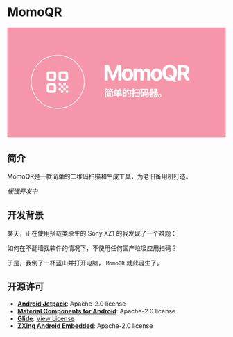 # MomoQR

<img src="./image/banner.png" alt="BANNER" width="512" />

## 简介

MomoQR是一款简单的二维码扫描和生成工具，为老旧备用机打造。

*缓慢开发中*

## 开发背景

某天，正在使用搭载类原生的 Sony XZ1 的我发现了一个难题：

如何在不翻墙找软件的情况下，不使用任何国产垃圾应用扫码？

于是，我倒了一杯蓝山并打开电脑， `MomoQR` 就此诞生了。

## 开源许可

- **[Android Jetpack](https://github.com/androidx/androidx)**: Apache-2.0 license
- **[Material Components for Android](https://github.com/material-components/material-components-android)**: Apache-2.0 license
- **[Glide](https://github.com/bumptech/glide)**: [View License](https://github.com/bumptech/glide/blob/master/LICENSE)
- **[ZXing Android Embedded](https://github.com/journeyapps/zxing-android-embedded)**: Apache-2.0 license
